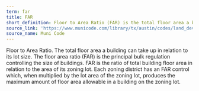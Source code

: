 ```yaml
---
term: far
title: FAR
short_definition: Floor to Area Ratio (FAR) is the total floor area a building can have within a property.
source_link: 'https://www.municode.com/library/tx/austin/codes/land_development_code?nodeId=TIT25LADE_CH25-2ZO_SUBCHAPTER_CUSDERE_ART3ADRECEDI_DIV11NOBUGADIRE_S25-2-767.02REPL'
source_name: Muni Code
---
```



Floor to Area Ratio. The total floor area a building can take up in relation to its lot size. The floor area ratio (FAR) is the principal bulk regulation controlling the size of buildings. FAR is the ratio of total building floor area in relation to the area of its zoning lot. Each zoning district has an FAR control which, when multiplied by the lot area of the zoning lot, produces the maximum amount of floor area allowable in a building on the zoning lot.&nbsp;